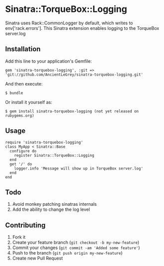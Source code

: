 # Sinatra::TorqueBox::Logging

Sinatra uses Rack::CommonLogger by default, which writes to env['rack.errors'].
This Sinatra extension enables logging to the TorqueBox server.log

## Installation

Add this line to your application's Gemfile:

    gem 'sinatra-torquebox-logging', :git => 'git://github.com/AncientLeGrey/sinatra-torquebox-logging.git'

And then execute:

    $ bundle

Or install it yourself as:

    $ gem install sinatra-torquebox-logging (not yet released on rubygems.org)

## Usage

    require 'sinatra-torquebox-logging'
    class MyApp < Sinatra::Base
      configure do
        register Sinatra::TorqueBox::Logging
      end
      get '/' do
        logger.info 'Message will show up in TorqueBox server.log'
      end
    end

## Todo
1. Avoid monkey patching sinatras internals
2. Add the ability to change the log level

## Contributing

1. Fork it
2. Create your feature branch (`git checkout -b my-new-feature`)
3. Commit your changes (`git commit -am 'Added some feature'`)
4. Push to the branch (`git push origin my-new-feature`)
5. Create new Pull Request
